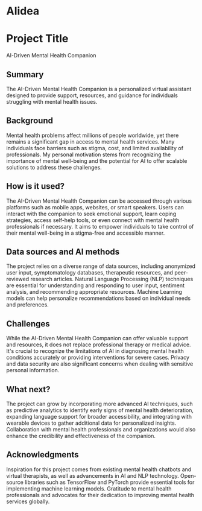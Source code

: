 # AIidea

<!-- This is the markdown template for the final project of the Building AI course, 
created by Reaktor Innovations and University of Helsinki. 
Copy the template, paste it to your GitHub README and edit! -->

# Project Title
AI-Driven Mental Health Companion

## Summary

The AI-Driven Mental Health Companion is a personalized virtual assistant designed to provide support, resources, and guidance for individuals struggling with mental health issues.

## Background

Mental health problems affect millions of people worldwide, yet there remains a significant gap in access to mental health services. Many individuals face barriers such as stigma, cost, and limited availability of professionals. My personal motivation stems from recognizing the importance of mental well-being and the potential for AI to offer scalable solutions to address these challenges.

## How is it used?

The AI-Driven Mental Health Companion can be accessed through various platforms such as mobile apps, websites, or smart speakers. Users can interact with the companion to seek emotional support, learn coping strategies, access self-help tools, or even connect with mental health professionals if necessary. It aims to empower individuals to take control of their mental well-being in a stigma-free and accessible manner.


## Data sources and AI methods

The project relies on a diverse range of data sources, including anonymized user input, symptomatology databases, therapeutic resources, and peer-reviewed research articles. Natural Language Processing (NLP) techniques are essential for understanding and responding to user input, sentiment analysis, and recommending appropriate resources. Machine Learning models can help personalize recommendations based on individual needs and preferences.

## Challenges

While the AI-Driven Mental Health Companion can offer valuable support and resources, it does not replace professional therapy or medical advice. It's crucial to recognize the limitations of AI in diagnosing mental health conditions accurately or providing interventions for severe cases. Privacy and data security are also significant concerns when dealing with sensitive personal information.

## What next?

The project can grow by incorporating more advanced AI techniques, such as predictive analytics to identify early signs of mental health deterioration, expanding language support for broader accessibility, and integrating with wearable devices to gather additional data for personalized insights. Collaboration with mental health professionals and organizations would also enhance the credibility and effectiveness of the companion.


## Acknowledgments

Inspiration for this project comes from existing mental health chatbots and virtual therapists, as well as advancements in AI and NLP technology. Open-source libraries such as TensorFlow and PyTorch provide essential tools for implementing machine learning models. Gratitude to mental health professionals and advocates for their dedication to improving mental health services globally.

